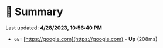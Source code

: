 # 📖 Summary
Last updated: **4/28/2023, 10:56:40 PM**

- `GET` [https://google.com](https://google.com) - **Up** (208ms)
